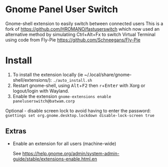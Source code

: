 # Gnome Panel User Switch

Gnome-shell extension to easily switch between connected users
This is a fork of https://github.com/HROMANO/fastuserswitch
which now used an alternative method by simulatiing Ctrl+Alt+Fx
to switch Virtual Terminal using code from Fly-Pie
https://github.com/Schneegans/Fly-Pie

# Install

1. To install the extension locally (ie ~/.local/share/gnome-shell/extensions/): `./auto_install.sh`
2. Restart gnome-shell, using <kbd>Alt</kbd>+<kbd>F2</kbd> then `r`+<kbd>Enter</kbd> with Xorg or logout/login with Wayland.
3. Enable the extension `gnome-extensions enable paneluserswitch@batwam.corp`

Optional - disable screen lock to avoid having to enter the password:
`gsettings set org.gnome.desktop.lockdown disable-lock-screen true`
## Extras

- Enable an extension for all users (machine-wide)

    See https://help.gnome.org/admin/system-admin-guide/stable/extensions-enable.html.en
